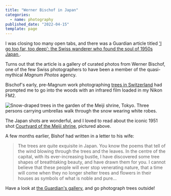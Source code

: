 ```yaml
---
title: "Werner Bischof in Japan"
categories:
  - name: photography
published_date: "2022-04-15"
template: page
---
```


I was closing too many open tabs, and there was a Guardian article titled ['I go too far, too deep': the Swiss wanderer who found the soul of 1950s Japan ](https://www.theguardian.com/artanddesign/gallery/2021/dec/22/swiss-wanderer-soul-of-japan-werner-bischof).

Turns out that the article is a gallery of curated photos from Werner Bischof, one of the few Swiss photographers to have been a member of the quasi-mythical _Magnum Photos_ agency.

Bischof's early, pre-Magnum work photographing [trees in Switzerland](https://wernerbischof.com/wpcms/wp-content/uploads/2021/02/nn11587284-scaled.jpg) had prompted me to go into the woods with an infrared film loaded in my Nikon FM2.

![Snow-draped trees in the garden of the Meiji shrine, Tokyo. Three persons carrying umbrellas walk through the snow wearing white robes.](/static/images/2022-04-15-werner-bischof-japan.jpg)

The Japan shots are wonderful, and I loved to read about the iconic 1951 shot [Courtyard of the Meiji shrine](https://www.magnumphotos.com/theory-and-practice/making-the-image-werner-bischofs-snow-draped-meiji-shrine/), pictured above.

A few months earlier, Bishof had written in a letter to his wife:

> The trees are quite exquisite in Japan. You know the poems that tell of the wind blowing through the trees and the leaves. In the centre of the capital, with its ever-increasing bustle, I have discovered some tree shapes of breathtaking beauty, and have drawn them for you. I cannot believe that these people will ever stop venerating nature, that a time will come when they no longer shelter trees and flowers in their houses as symbols of what is noble and pure...

Have a look at [the Guardian's gallery](https://www.theguardian.com/artanddesign/gallery/2021/dec/22/swiss-wanderer-soul-of-japan-werner-bischof), and go photograph trees outside!
